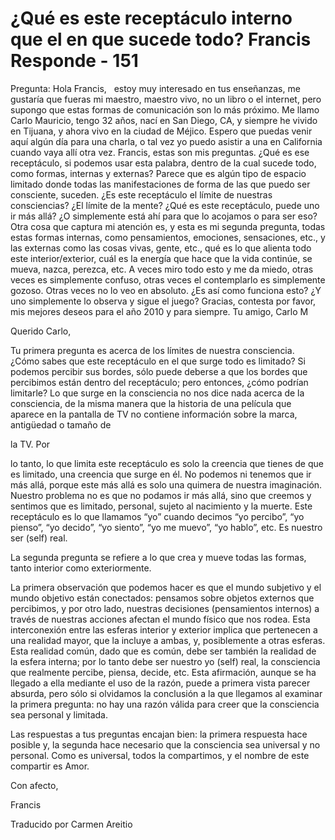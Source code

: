 # ¿Qué es este receptáculo interno que el en que sucede todo? Francis Responde - 151

 

Pregunta: Hola Francis,
&nbsp; 
estoy muy interesado en tus ense&ntilde;anzas, me gustar&iacute;a que fueras mi maestro, maestro vivo, no un libro o el internet, pero supongo que estas formas de comunicaci&oacute;n son lo m&aacute;s pr&oacute;ximo. Me llamo Carlo Mauricio, tengo 32 a&ntilde;os, nac&iacute; en San Diego, CA, y siempre he vivido en Tijuana, y ahora vivo en la ciudad de M&eacute;jico. Espero que puedas venir aqu&iacute; alg&uacute;n d&iacute;a para una charla, o tal vez yo puedo asistir a una en California cuando vaya all&iacute; otra vez. Francis, estas son mis preguntas. &iquest;Qu&eacute; es ese recept&aacute;culo, si podemos usar esta palabra, dentro de la cual sucede todo, como formas, internas y externas? Parece que es alg&uacute;n tipo de espacio limitado donde todas las manifestaciones de forma de las que puedo ser consciente, suceden. &iquest;Es este recept&aacute;culo el l&iacute;mite de nuestras consciencias? &iquest;El l&iacute;mite de la mente? &iquest;Qu&eacute; es este recept&aacute;culo, puede uno ir m&aacute;s all&aacute;? &iquest;O simplemente est&aacute; ah&iacute; para que lo acojamos o para ser eso? Otra cosa que captura mi atenci&oacute;n es, y esta es mi segunda pregunta, todas estas formas internas, como pensamientos, emociones, sensaciones, etc., y las externas como las cosas vivas, gente, etc., qu&eacute; es lo que alienta todo este interior/exterior, cu&aacute;l es la energ&iacute;a que hace que la vida contin&uacute;e, se mueva, nazca, perezca, etc. A veces miro todo esto y me da miedo, otras veces es simplemente confuso, otras veces el contemplarlo es simplemente gozoso. Otras veces no lo veo en absoluto. &iquest;Es as&iacute; como funciona esto? &iquest;Y uno simplemente lo observa y sigue el juego? Gracias, contesta por favor, mis mejores deseos para el a&ntilde;o 2010 y para siempre. Tu amigo, Carlo M

Querido Carlo,

Tu primera pregunta es acerca de los l&iacute;mites de nuestra consciencia. &iquest;C&oacute;mo sabes que este recept&aacute;culo en el que surge todo es limitado? Si podemos percibir sus bordes, s&oacute;lo puede deberse a que los bordes que percibimos est&aacute;n dentro del recept&aacute;culo; pero entonces, &iquest;c&oacute;mo podr&iacute;an limitarle? Lo que surge en la consciencia no nos dice nada acerca de la consciencia, de la misma manera que la historia de una pel&iacute;cula que aparece en la pantalla de TV no contiene informaci&oacute;n sobre la marca, antig&uuml;edad o tama&ntilde;o de 

la TV. Por

 lo tanto, lo que limita este recept&aacute;culo es solo la creencia que tienes de que es limitado, una creencia que surge en &eacute;l. No podemos ni tenemos que ir m&aacute;s all&aacute;, porque este m&aacute;s all&aacute; es solo una quimera de nuestra imaginaci&oacute;n. Nuestro problema no es que no podamos ir m&aacute;s all&aacute;, sino que creemos y sentimos que es limitado, personal, sujeto al nacimiento y la muerte. Este recept&aacute;culo es lo que llamamos &ldquo;yo&rdquo; cuando decimos &ldquo;yo percibo&rdquo;, &ldquo;yo pienso&rdquo;, &ldquo;yo decido&rdquo;, &ldquo;yo siento&rdquo;, &ldquo;yo me muevo&rdquo;, &ldquo;yo hablo&rdquo;, etc. Es nuestro ser (self) real.

La segunda pregunta se refiere a lo que crea y mueve todas las formas, tanto interior como exteriormente. 

La primera observaci&oacute;n que podemos hacer es que el mundo subjetivo y el mundo objetivo est&aacute;n conectados: pensamos sobre objetos externos que percibimos, y por otro lado, nuestras decisiones (pensamientos internos) a trav&eacute;s de nuestras acciones afectan el mundo f&iacute;sico que nos rodea. Esta interconexi&oacute;n entre las esferas interior y exterior implica que pertenecen a una realidad mayor, que la incluye a ambas, y, posiblemente a otras esferas. Esta realidad com&uacute;n, dado que es com&uacute;n, debe ser tambi&eacute;n la realidad de la esfera interna; por lo tanto debe ser nuestro yo (self) real, la consciencia que realmente percibe, piensa, decide, etc. Esta afirmaci&oacute;n, aunque se ha llegado a ella mediante el uso de la raz&oacute;n, puede a primera vista parecer absurda, pero s&oacute;lo si olvidamos la conclusi&oacute;n a la que llegamos al examinar la primera pregunta: no hay una raz&oacute;n v&aacute;lida para creer que la consciencia sea personal y limitada.

Las respuestas a tus preguntas encajan bien: la primera respuesta hace posible y, la segunda hace necesario que la consciencia sea universal y no personal. Como es universal, todos la compartimos, y el nombre de este compartir es Amor.

Con afecto,

Francis 

Traducido por Carmen Areitio

